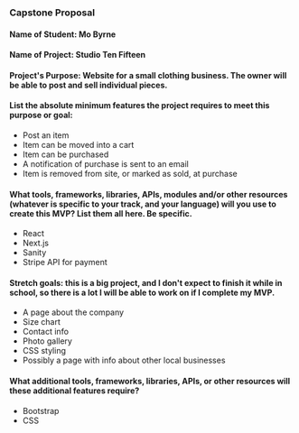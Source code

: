 ### Capstone Proposal

#### Name of Student: Mo Byrne

#### Name of Project: Studio Ten Fifteen

#### Project's Purpose: Website for a small clothing business. The owner will be able to post and sell individual pieces. 

#### List the absolute minimum features the project requires to meet this purpose or goal:

* Post an item
* Item can be moved into a cart
* Item can be purchased
* A notification of purchase is sent to an email
* Item is removed from site, or marked as sold, at purchase

#### What tools, frameworks, libraries, APIs, modules and/or other resources (whatever is specific to your track, and your language) will you use to create this MVP? List them all here. Be specific.

* React
* Next.js
* Sanity
* Stripe API for payment

#### Stretch goals: this is a big project, and I don't expect to finish it while in school, so there is a lot I will be able to work on if I complete my MVP.

* A page about the company
* Size chart
* Contact info
* Photo gallery
* CSS styling
* Possibly a page with info about other local businesses

#### What additional tools, frameworks, libraries, APIs, or other resources will these additional features require?

* Bootstrap
* CSS


